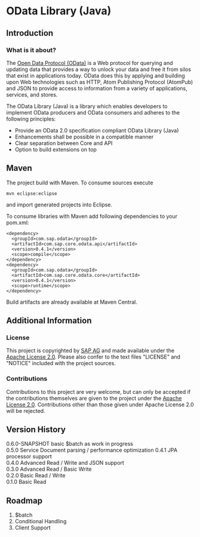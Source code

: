 OData Library (Java)
====================

Introduction
------------

### What is it about? ###

The [Open Data Protocol (OData)](http://odata.org) is a Web protocol for querying and updating data that provides a way to unlock your data and free it from silos that exist in applications today. OData does this by applying and building upon Web technologies such as HTTP, Atom Publishing Protocol (AtomPub) and JSON to provide access to information from a variety of applications, services, and stores.

The OData Library (Java) is a library which enables developers to implement OData producers and OData consumers and adheres to the following principles:

- Provide an OData 2.0 specification compliant OData Library (Java) 
- Enhancements shall be possible in a compatible manner 
- Clear separation between Core and API 
- Option to build extensions on top

Maven
-----

The project build with Maven. To consume sources execute 

    mvn eclipse:eclipse

and import generated projects into Eclipse. 

To consume libraries with Maven add following dependencies to your pom.xml:

    <dependency>
      <groupId>com.sap.odata</groupId>
      <artifactId>com.sap.core.odata.api</artifactId>
      <version>0.4.1</version> 
      <scope>compile</scope>
    </dependency>
    <dependency>
      <groupId>com.sap.odata</groupId>
      <artifactId>com.sap.core.odata.core</artifactId>
      <version>0.4.1</version>
      <scope>runtime</scope>
    </dependency>

Build artifacts are already available at Maven Central.

Additional Information
----------------------

### License ###

This project is copyrighted by [SAP AG](http://www.sap.com/) and made available under the [Apache License 2.0](http://www.apache.org/licenses/LICENSE-2.0.html). Please also confer to the text files "LICENSE" and "NOTICE" included with the project sources.


### Contributions ###

Contributions to this project are very welcome, but can only be accepted if the contributions themselves are given to the project under the [Apache License 2.0](http://www.apache.org/licenses/LICENSE-2.0.html). Contributions other than those given under Apache License 2.0 will be rejected.


Version History
---------------

0.6.0-SNAPSHOT basic $batch as work in progress <br/>
0.5.0  Service Document parsing / performance optimization
0.4.1  JPA processor support  
0.4.0  Advanced Read / Write and JSON support  
0.3.0  Advanced Read / Basic Write  
0.2.0  Basic Read / Write  
0.1.0  Basic Read

Roadmap
-------

1. $batch
2. Conditional Handling  
3. Client Support

